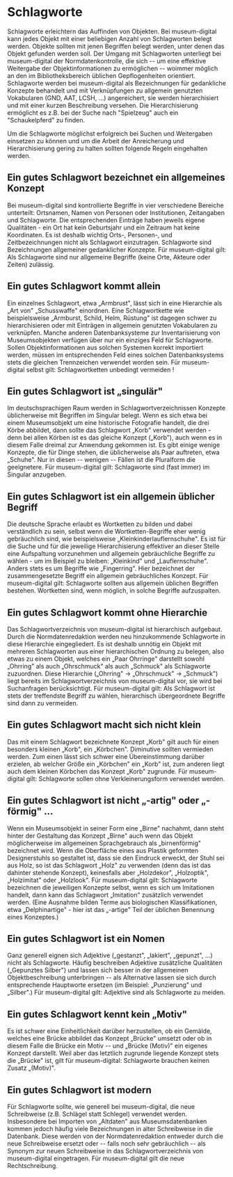 Schlagworte
===========

Schlagworte erleichtern das Auffinden von Objekten. Bei museum-digital
kann jedes Objekt mit einer beliebigen Anzahl von Schlagworten belegt
werden. Objekte sollten mit jenen Begriffen belegt werden, unter denen
das Objekt gefunden werden soll. Der Umgang mit Schlagworten unterliegt
bei museum-digital der Normdatenkontrolle, die sich -- um eine effektive
Weitergabe der Objektinformationen zu ermöglichen -- woimmer möglich an
den im Bibliotheksbereich üblichen Gepflogenheiten orientiert.
Schlagworte werden bei museum-digital als Bezeichnungen für gedankliche
Konzepte behandelt und mit Verknüpfungen zu allgemein genutzten
Vokabularen (GND, AAT, LCSH, \...) angereichert, sie werden
hierarchisiert und mit einer kurzen Beschreibung versehen. Die
Hierarchisierung ermöglicht es z.B. bei der Suche nach \"Spielzeug\"
auch ein \"Schaukelpferd\" zu finden.

Um die Schlagworte möglichst erfolgreich bei Suchen und Weitergaben
einsetzen zu können und um die Arbeit der Anreicherung und
Hierarchisierung gering zu halten sollten folgende Regeln eingehalten
werden.

Ein gutes Schlagwort bezeichnet ein allgemeines Konzept
-------------------------------------------------------

Bei museum-digital sind kontrollierte Begriffe in vier verschiedene
Bereiche unterteilt: Ortsnamen, Namen von Personen oder Institutionen,
Zeitangaben und Schlagworte. Die entsprechenden Einträge haben jeweils
eigene Qualitäten - ein Ort hat kein Geburtsjahr und ein Zeitraum hat
keine Koordinaten. Es ist deshalb wichtig Orts-, Personen-, und
Zeitbezeichnungen nicht als Schlagwort einzutragen. Schlagworte sind
Bezeichnungen allgemeiner gedanklicher Konzepte. Für museum-digital
gilt: Als Schlagworte sind nur allgemeine Begriffe (keine Orte, Akteure
oder Zeiten) zulässig.

Ein gutes Schlagwort kommt allein
---------------------------------

Ein einzelnes Schlagwort, etwa „Armbrust", lässt sich in eine Hierarchie
als „Art von" „Schusswaffe" einordnen. Eine Schlagwortkette wie
beispielsweise „Armburst, Schild, Helm, Rüstung" ist dagegen schwer zu
hierarchisieren oder mit Einträgen in allgemein genutzten Vokabularen zu
verknüpfen. Manche anderen Datenbanksysteme zur Inventarisierung von
Museumsobjekten verfügen über nur ein einziges Feld für Schlagworte.
Sollen Objektinformationen aus solchen Systemen korrekt importiert
werden, müssen im entsprechenden Feld eines solchen Datenbanksystems
stets die gleichen Trennzeichen verwendet worden sein. Für
museum-digital selbst gilt: Schlagwortketten unbedingt vermeiden !

Ein gutes Schlagwort ist „singulär"
-----------------------------------

Im deutschsprachigen Raum werden in Schlagwortverzeichnissen Konzepte
üblicherweise mit Begriffen im Singular belegt. Wenn es sich etwa bei
einem Museumsobjekt um eine historische Fotografie handelt, die drei
Körbe abbildet, dann sollte das Schlagwort „Korb" verwendet werden -
denn bei allen Körben ist es das gleiche Konzept („Korb"), auch wenn es
in diesem Falle dreimal zur Anwendung gekommen ist. Es gibt einige
wenige Konzepte, die für Dinge stehen, die üblicherweise als Paar
auftreten, etwa „Schuhe". Nur in diesen -- wenigen -- Fällen ist die
Pluralform die geeignetere. Für museum-digital gilt: Schlagworte sind
(fast immer) im Singular anzugeben.

Ein gutes Schlagwort ist ein allgemein üblicher Begriff
-------------------------------------------------------

Die deutsche Sprache erlaubt es Wortketten zu bilden und dabei
verständlich zu sein, selbst wenn die Wortketten-Begriffe eher wenig
gebräuchlich sind, wie beispielsweise „Kleinkinderlauflernschuhe". Es
ist für die Suche und für die jeweilige Hierarchisierung effektiver an
dieser Stelle eine Aufspaltung vorzunehmen und allgemein gebräuchliche
Begriffe zu wählen - um im Beispiel zu bleiben: „Kleinkind" und
„Lauflernschuhe". Anders stets es um Begriffe wie „Fingerring". Hier
bezeichnet der zusammengesetzte Begriff ein allgemein gebräuchliches
Konzept. Für museum-digital gilt: Schlagworte sollten aus allgemein
üblichen Begriffen bestehen. Wortketten sind, wenn möglich, in solche
Begriffe aufzuspalten.

Ein gutes Schlagwort kommt ohne Hierarchie
------------------------------------------

Das Schlagwortverzeichnis von museum-digital ist hierarchisch aufgebaut.
Durch die Normdatenredaktion werden neu hinzukommende Schlagworte in
diese Hierarchie eingegliedert. Es ist deshalb unnötig ein Objekt mit
mehreren Schlagworten aus einer hierarchischen Ordnung zu belegen, also
etwas zu einem Objekt, welches ein „Paar Ohrringe" darstellt sowohl
„Ohrring" als auch „Ohrschmuck" als auch „Schmuck" als Schlagworte
zuzuordnen. Diese Hierarchie („Ohrring" → „Ohrschmuck" → „Schmuck")
liegt bereits im Schlagwortverzeichnis von museum-digital vor, sie wird
bei Suchanfragen berücksichtigt. Für museum-digital gilt: Als Schlagwort
ist stets der treffendste Begriff zu wählen, hierarchisch übergeordnete
Begriffe sind dann zu vermeiden.

Ein gutes Schlagwort macht sich nicht klein
-------------------------------------------

Das mit einem Schlagwort bezeichnete Konzept „Korb" gilt auch für einen
besonders kleinen „Korb", ein „Körbchen". Diminutive sollten vermieden
werden. Zum einen lässt sich schwer eine Übereinstimmung darüber
erzielen, ab welcher Größe ein „Körbchen" ein „Korb" ist, zum anderen
liegt auch dem kleinen Körbchen das Konzept „Korb" zugrunde. Für
museum-digital gilt: Schlagworte sollen ohne Verkleinerungsform
verwendet werden.

Ein gutes Schlagwort ist nicht „-artig" oder „-förmig" ...
----------------------------------------------------------

Wenn ein Museumsobjekt in seiner Form eine „Birne" nachahmt, dann steht
hinter der Gestaltung das Konzept „Birne" auch wenn das Objekt
möglicherweise im allgemeinen Sprachgebrauch als „birnenförmig"
bezeichnet wird. Wenn die Oberfläche eines aus Plastik geformten
Designerstuhls so gestaltet ist, dass sie den Eindruck erweckt, der
Stuhl sei aus Holz, so ist das Schlagwort „Holz" zu verwenden (denn das
ist das dahinter stehende Konzept), keinesfalls aber „Holzdekor",
„Holzoptik", „Holzimitat" oder „Holzlook". Für museum-digital gilt:
Schlagworte bezeichnen die jeweiligen Konzepte selbst, wenn es sich um
Imitationen handelt, dann kann das Schlagwort „Imitation" zusätzlich
verwendet werden. (Eine Ausnahme bilden Terme aus biologischen
Klassifikationen, etwa „Delphinartige" - hier ist das „-artige" Teil der
üblichen Benennung eines Konzeptes.)

Ein gutes Schlagwort ist ein Nomen
----------------------------------

Ganz generell eignen sich Adjektive („gestanzt", „lakiert", „gepunzt",
...) nicht als Schlagworte. Häufig beschreiben Adjektive zusätzliche
Qualitäten („Gepunztes Silber") und lassen sich besser in der
allgemeinen Objektbeschreibung unterbringen -- als Alternative lassen
sie sich durch entsprechende Hauptworte ersetzen (im Beispiel:
„Punzierung" und „Silber".) Für museum-digital gilt: Adjektive sind als
Schlagworte zu meiden.

Ein gutes Schlagwort kennt kein „Motiv"
---------------------------------------

Es ist schwer eine Einheitlichkeit darüber herzustellen, ob ein Gemälde,
welches eine Brücke abbildet das Konzept „Brücke" umsetzt oder ob in
diesem Falle die Brücke ein Motiv -- und „Brücke (Motiv)" ein eigenes
Konzept darstellt. Weil aber das letztlich zugrunde liegende Konzept
stets die „Brücke" ist, gilt für museum-digital: Schlagworte brauchen
keinen Zusatz „(Motiv)".

Ein gutes Schlagwort ist modern
-------------------------------

Für Schlagworte sollte, wie generell bei museum-digital, die neue
Schreibweise (z.B. Schlägel statt Schlegel) verwendet werden.
Insbesondere bei Importen von „Altdaten" aus Museumsdatenbanken kommen
jedoch häufig viele Bezeichnungen in alter Schreibweise in die
Datenbank. Diese werden von der Normdatenredaktion entweder durch die
neue Schreibweise ersetzt oder -- falls noch sehr gebräuchlich -- als
Synonym zur neuen Schreibweise in das Schlagwortverzeichnis von
museum-digital eingetragen. Für museum-digital gilt die neue
Rechtschreibung.
